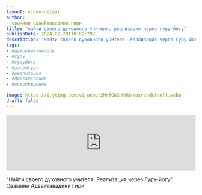 ```yaml
---
layout: video-detail
author:
- свамини адвайтавадини гири
title: "найти своего духовного учителя. реализация через гуру-йогу"
publishDate: 2024-02-28T10:09:29Z
description: "Найти своего духовного учителя. Реализация через Гуру-йогу, Свамини Адвайтавадини Гири"
tags: 
- #духовныйучитель
- #гуру
- #гуруйога
- #зачемгуру
- #реализация
- #просветление
- #освобождение

image: https://i.ytimg.com/vi_webp/2NKfG82H6OU/maxresdefault.webp
draft: false
---
```


<iframe width="100%" src="https://www.youtube.com/embed/2NKfG82H6OU" frameborder="0" allowfullscreen=""></iframe> 

 "Найти своего духовного учителя. Реализация через Гуру-йогу", Свамини Адвайтавадини Гири

  

 